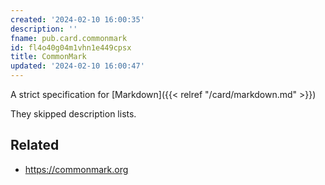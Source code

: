```yaml
---
created: '2024-02-10 16:00:35'
description: ''
fname: pub.card.commonmark
id: fl4o40g04m1vhn1e449cpsx
title: CommonMark
updated: '2024-02-10 16:00:47'
---
```


A strict specification for [Markdown]({{< relref "/card/markdown.md" >}})

They skipped description lists.

## Related

- <https://commonmark.org>
